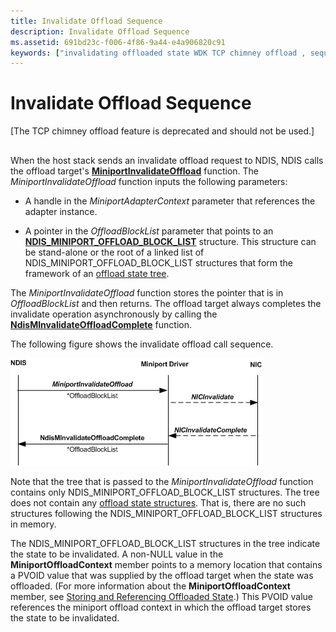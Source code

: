 ```yaml
---
title: Invalidate Offload Sequence
description: Invalidate Offload Sequence
ms.assetid: 691bd23c-f006-4f86-9a44-e4a906820c91
keywords: ["invalidating offloaded state WDK TCP chimney offload , sequence"]
---
```


# Invalidate Offload Sequence


\[The TCP chimney offload feature is deprecated and should not be used.\]

## <a href="" id="ddk-invalidate-offload-sequence-ng"></a>


When the host stack sends an invalidate offload request to NDIS, NDIS calls the offload target's [**MiniportInvalidateOffload**](https://msdn.microsoft.com/library/windows/hardware/ff559406) function. The *MiniportInvalidateOffload* function inputs the following parameters:

-   A handle in the *MiniportAdapterContext* parameter that references the adapter instance.

-   A pointer in the *OffloadBlockList* parameter that points to an [**NDIS\_MINIPORT\_OFFLOAD\_BLOCK\_LIST**](https://msdn.microsoft.com/library/windows/hardware/ff566469) structure. This structure can be stand-alone or the root of a linked list of NDIS\_MINIPORT\_OFFLOAD\_BLOCK\_LIST structures that form the framework of an [offload state tree](offload-state-tree.md).

The *MiniportInvalidateOffload* function stores the pointer that is in *OffloadBlockList* and then returns. The offload target always completes the invalidate operation asynchronously by calling the [**NdisMInvalidateOffloadComplete**](https://msdn.microsoft.com/library/windows/hardware/ff563609) function.

The following figure shows the invalidate offload call sequence.

![diagram illustrating the invalidate offload call sequence](images/invalidate-offload.png)

Note that the tree that is passed to the *MiniportInvalidateOffload* function contains only NDIS\_MINIPORT\_OFFLOAD\_BLOCK\_LIST structures. The tree does not contain any [offload state structures](offload-state-structures.md). That is, there are no such structures following the NDIS\_MINIPORT\_OFFLOAD\_BLOCK\_LIST structures in memory.

The NDIS\_MINIPORT\_OFFLOAD\_BLOCK\_LIST structures in the tree indicate the state to be invalidated. A non-NULL value in the **MiniportOffloadContext** member points to a memory location that contains a PVOID value that was supplied by the offload target when the state was offloaded. (For more information about the **MiniportOffloadContext** member, see [Storing and Referencing Offloaded State](storing-and-referencing-offloaded-state.md).) This PVOID value references the miniport offload context in which the offload target stores the state to be invalidated.

 

 





